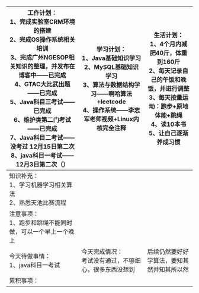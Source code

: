 | 工作计划：<br>1、完成实验室CRM环境的搭建<br/>2、完成OS操作系统相关培训<br/>3、完成广州NGESOP相关知识的整理，并发布在博客中——已完成<br/>4、GTAC大比武出题——已完成<br/>5、Java科目三考试——已完成<br/>6、维护类第二门考试——已完成<br/>7、Java科目二考试——没考过 12月15日第二次<br/>8、java科目一考试——12月3日第二次（）<br/> | 学习计划：<br/>1、Java基础知识学习<br/>2、MySQL基础知识学习<br/>3、算法与数据结构学习——啊哈算法+leetcode<br/>4、操作系统——李志军老师视频+Linux内核完全注释<br/> | 生活计划：<br/>1、4个月内减肥40斤，体重到160斤<br/>2、每天记录自己的午饭和晚饭，并进行调整<br/>3、每天按量运动：跑步+原地体能+跳绳<br/>4、读10本书<br/>5、让自己逐渐养成习惯 <br/> |
| ------------------------------------------------------------ | ------------------------------------------------------------ | ------------------------------------------------------------ |
| 知识补充：<br/>1、学习机器学习相关算法<br/>2、熟悉天池比赛流程 |                                                              |                                                              |
| 注意事项：<br/>1、跑步和跳绳不能同时做，可以一个早上一个晚上 |                                                              |                                                              |
| 今天待做事情：<br/>1、java科目一考试<br/>                    | 今天完成情况：<br/>考试没有通过，不够细心，很多东西没想到<br/> | 后续仍然要好好学算法，要知其然并知其所以然                   |
| 累积事项：<br/>                                              |                                                              |                                                              |